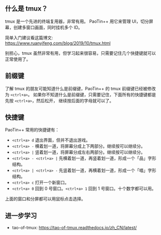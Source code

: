 ## 什么是 tmux？

tmux 是一个先进的终端复用器，非常有用。
PaoTin++ 用它来管理 UI，切分屏幕，创建多窗口画面，同时挂机多个 ID。

简单入门建议看这篇博文: https://www.ruanyifeng.com/blog/2019/10/tmux.html

别担心，tmux 虽然非常有用，但学习起来很容易，只需要记住几个快捷键就可以正常使用了。

## 前缀键

了解 tmux 的朋友可能知道什么是前缀键，PaoTin++ 的 tmux 前缀键已经被修改为 `<ctrl+a>`。
如果你不知道什么是前缀键，只需要记住，下面所有的快捷键都是先按 `<ctrl+a>`，然后松开，
继续按后面的字母就可以了。

## 快捷键

PaoTin++ 常用的快捷键有：

  * `<ctrl+a> d` 退出界面，但并不退出游戏。
  * `<ctrl+a> -` 横着划一道，将屏幕分成上下两部分。继续按可以继续分。
  * `<ctrl+a> |` 竖着划一道，将屏幕分成左右两部分。继续按可以继续分。
  * `<ctrl+a> - <ctrl+a> |` 先横着划一道，再竖着划一道，形成一个「品」字形结构。
  * `<ctrl+a> | <ctrl+a> -` 先竖着划一道，再横着划一道，形成一个「唱」字形结构。
  * `<ctrl+a> c` 打开一个新窗口。
  * `<ctrl+a> 0` 回到 0 号窗口。`<ctrl+a> 1` 回到 1 号窗口。十个数字都可以用。

上面的窗口和分屏都可以用鼠标点击选择。

## 进一步学习

  * tao-of-tmux: https://tao-of-tmux.readthedocs.io/zh_CN/latest/
